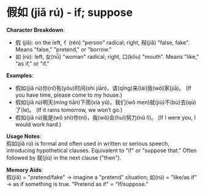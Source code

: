 # **假如 (jiǎ rú) - if; suppose**

**Character Breakdown**:  
- 假 (jiǎ): on the left, 亻(rén) "person" radical; right, 叚(jiǎ) "false, fake". Means "false," "pretend," or "borrow."  
- 如 (rú): left, 女(nǚ) "woman" radical; right, 口(kǒu) "mouth". Means "like," "as if," or "if."

**Examples**:  
- 假如(jiǎ rú)你(nǐ)有(yǒu)时间(shí jiān)，请(qǐng)来(lái)我(wǒ)家(jiā)。 (If you have time, please come to my house.)  
- 假如(jiǎ rú)明天(míng tiān)下雨(xià yǔ)，我们(wǒ men)就(jiù)不(bù)去(qù)了(le)。 (If it rains tomorrow, we won’t go.)  
- 假如(jiǎ rú)我是(wǒ shì)你(nǐ)，我(wǒ)会(huì)努力(nǔ lì)。 (If I were you, I would work hard.)

**Usage Notes**:  
假如(jiǎ rú) is formal and often used in written or serious speech, introducing hypothetical clauses. Equivalent to "if" or "suppose that." Often followed by 就(jiù) in the next clause ("then").

**Memory Aids**:  
假(jiǎ) = "pretend/fake" → imagine a "pretend" situation; 如(rú) = "like/as if" → as if something is true. "Pretend as if" = "If/suppose."